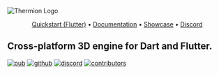 ![Thermion Logo](https://raw.githubusercontent.com/nmfisher/flutter_filament/f19ea9b/docs/logo.png)

<p align="center">
  <a href="https://docs.page/nmfisher/flutter_filament/quickstart">Quickstart (Flutter)</a> •
  <a href="https://docs.page/nmfisher/flutter_filament">Documentation</a> •
    <a href="https://github.com/nmfisher/flutter_filament/docs/examples/">Showcase</a> •
  <a href="https://discord.gg/h2VdDK3EAQ">Discord</a>
</p>

## Cross-platform 3D engine for Dart and Flutter.

<a href="https://pub.dev/packages/thermion"><img src="https://img.shields.io/pub/v/thermion?label=pub.dev&labelColor=333940&logo=dart&color=00589B" alt="pub"></a>
<a href="https://github.com/nmfisher/flutter_filament"><img src="https://img.shields.io/github/stars/nmfisher/flutter_filament?style=flat&label=stars&labelColor=333940&color=8957e5&logo=github" alt="github"></a>
<a href="https://discord.gg/h2VdDK3EAQ"><img src="https://img.shields.io/discord/993167615587520602?logo=discord&logoColor=fff&labelColor=333940" alt="discord"></a>
<a href="https://github.com/nmfisher/flutter_filament"><img src="https://img.shields.io/github/contributors/nmfisher/flutter_filament?logo=github&labelColor=333940" alt="contributors"></a>

